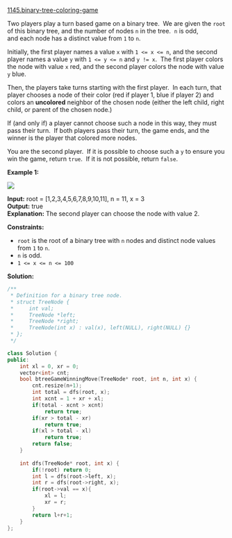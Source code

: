 [1145.binary-tree-coloring-game](https://leetcode.com/problems/binary-tree-coloring-game/)  

Two players play a turn based game on a binary tree.  We are given the `root` of this binary tree, and the number of nodes `n` in the tree.  `n` is odd, and each node has a distinct value from `1` to `n`.

Initially, the first player names a value `x` with `1 <= x <= n`, and the second player names a value `y` with `1 <= y <= n` and `y != x`.  The first player colors the node with value `x` red, and the second player colors the node with value `y` blue.

Then, the players take turns starting with the first player.  In each turn, that player chooses a node of their color (red if player 1, blue if player 2) and colors an **uncolored** neighbor of the chosen node (either the left child, right child, or parent of the chosen node.)

If (and only if) a player cannot choose such a node in this way, they must pass their turn.  If both players pass their turn, the game ends, and the winner is the player that colored more nodes.

You are the second player.  If it is possible to choose such a `y` to ensure you win the game, return `true`.  If it is not possible, return `false`.

**Example 1:**

![](https://assets.leetcode.com/uploads/2019/08/01/1480-binary-tree-coloring-game.png)

  
**Input:** root = \[1,2,3,4,5,6,7,8,9,10,11\], n = 11, x = 3  
**Output:** true  
**Explanation:** The second player can choose the node with value 2.  

**Constraints:**

*   `root` is the root of a binary tree with `n` nodes and distinct node values from `1` to `n`.
*   `n` is odd.
*   `1 <= x <= n <= 100`  



**Solution:**  

```cpp
/**
 * Definition for a binary tree node.
 * struct TreeNode {
 *     int val;
 *     TreeNode *left;
 *     TreeNode *right;
 *     TreeNode(int x) : val(x), left(NULL), right(NULL) {}
 * };
 */

class Solution {
public:
    int xl = 0, xr = 0;
    vector<int> cnt;
    bool btreeGameWinningMove(TreeNode* root, int n, int x) {
        cnt.resize(n+1);
        int total = dfs(root, x);
        int xcnt = 1 + xr + xl;
        if(total - xcnt > xcnt)
            return true;
        if(xr > total - xr)
            return true;
        if(xl > total - xl)
            return true;
        return false;
    }
    
    int dfs(TreeNode* root, int x) {
        if(!root) return 0;
        int l = dfs(root->left, x);
        int r = dfs(root->right, x);
        if(root->val == x){
            xl = l;
            xr = r;
        }
        return l+r+1;
    }
};
```
      